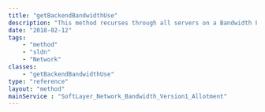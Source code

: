 ```yaml
---
title: "getBackendBandwidthUse"
description: "This method recurses through all servers on a Bandwidth Pool between the given start and end dates to retrieve public bandwidth data. "
date: "2018-02-12"
tags:
    - "method"
    - "sldn"
    - "Network"
classes:
    - "getBackendBandwidthUse"
type: "reference"
layout: "method"
mainService : "SoftLayer_Network_Bandwidth_Version1_Allotment"
---
```

